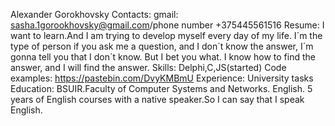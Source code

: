 Alexander Gorokhovsky
Contacts: 
gmail: sasha.1gorookhovsky@gmail.com/phone number +375445561516
Resume:
I want to learn.And I am trying to develop myself every day of my life.
I´m the type of person if you ask me a question, and I don´t know the answer, I´m gonna tell you that I don´t know. 
But I bet you what. I know how to find the answer, and I will find the answer.
Skills:
Delphi,C,JS(started)
Code examples:
https://pastebin.com/DvyKMBmU
Experience:
University tasks
Education:
BSUIR.Faculty of Computer Systems and Networks.
English.
5 years of English courses with a native speaker.So I can say that I speak English. 
